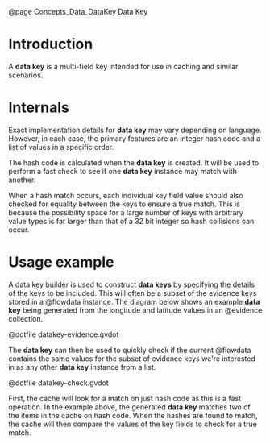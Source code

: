 @page Concepts_Data_DataKey Data Key

# Introduction

A **data key** is a multi-field key intended for use in caching and similar scenarios.

# Internals

Exact implementation details for **data key** may vary depending on language.
However, in each case, the primary features are an integer hash code and
a list of values in a specific order.

The hash code is calculated when the **data key** is created. It will
be used to perform a fast check to see if one **data key** instance may
match with another.

When a hash match occurs, each individual key field value should also checked 
for equality between the keys to ensure a true match.
This is because the possibility space for a large number of keys with arbitrary 
value types is far larger than that of a 32 bit integer so hash collisions 
can occur.

# Usage example

A data key builder is used to construct **data keys** by specifying the details 
of the keys to be included.
This will often be a subset of the evidence keys stored in a @flowdata instance.
The diagram below shows an example **data key** being generated from the
longitude and latitude values in an @evidence collection.

@dotfile datakey-evidence.gvdot

The **data key** can then be used to quickly check if the current @flowdata
contains the same values for the subset of evidence keys we're interested in
as any other **data key** instance from a list.

@dotfile datakey-check.gvdot

First, the cache will look for a match on just hash code as this is a fast 
operation.
In the example above, the generated **data key** matches two of the items in
the cache on hash code. 
When the hashes are found to match, the cache will then compare the values of 
the key fields to check for a true match.
